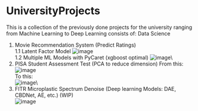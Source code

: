 # UniversityProjects
This is a collection of the previously done projects for the university ranging from Machine Learning to Deep Learning consists of:
Data Science
1. Movie Recommendation System (Predict Ratings)\
   1.1 Latent Factor Model
    ![image](https://github.com/khangnkv/UniversityProjects/assets/66998436/22085340-ac39-4410-9442-fb3e05f72a71)\
   1.2 Multiple ML Models with PyCaret (xgboost optimal)
   ![image](https://github.com/khangnkv/UniversityProjects/assets/66998436/f3a46e79-6849-4fd5-a01f-6774b79ff287)\
2. PISA Student Assessment Test (PCA to reduce dimension)
   From this:\
   ![image](https://github.com/khangnkv/UniversityProjects/assets/66998436/292c100d-a041-4520-9e90-a8b3017a3bff)\
   To this:\
   ![image](https://github.com/khangnkv/UniversityProjects/assets/66998436/d69d0e3a-21a6-488f-9a9c-4370a10bcbbc)\
3. FITR Microplastic Spectrum Denoise (Deep learning Models: DAE, CBDNet, AE, etc.) (WIP)\
   ![image](https://github.com/khangnkv/UniversityProjects/assets/66998436/2cc240a8-9f6d-4167-8bcf-6e870169ee11)


